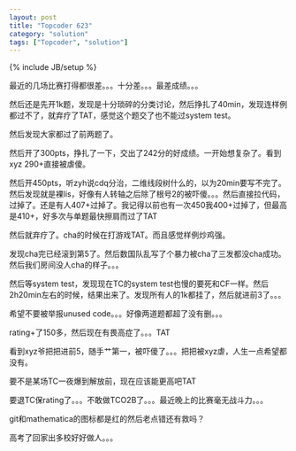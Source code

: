 ```yaml
---
layout: post
title: "Topcoder 623"
category: "solution"
tags: ["Topcoder", "solution"]
---
```

{% include JB/setup %}

最近的几场比赛打得都很差。。。十分差。。。最差成绩。。。

然后还是先开1k题，发现是十分琐碎的分类讨论，然后挣扎了40min，发现连样例都过不了，就弃疗了TAT，感觉这个题交了也不能过system test。

然后发现大家都过了前两题了。

然后开了300pts，挣扎了一下，交出了242分的好成绩。一开始想复杂了。看到xyz 290+直接被虐傻。

然后开450pts，听zyh说cdq分治，二维线段树什么的，以为20min要写不完了。然后发现就是裸lis，好像有人转轴之后除了根号2的被吓傻。。。然后直接拉代码，过掉了。还是有人407+过掉了。我记得以前也有一次450我400+过掉了，但最高是410+，好多次与单题最快擦肩而过了TAT

然后就弃疗了。cha的时候在打游戏TAT。而且感觉样例炒鸡强。

发现cha完已经滚到第5了。然后数国队乱写了个暴力被cha了三发都没cha成功。然后我们房间没人cha的样子。。。

然后等system test，发现现在TC的system test也慢的要死和CF一样。然后2h20min左右的时候，结果出来了。发现所有人的1k都挂了，然后就进前3了。。。

希望不要被举报unused code。。。好像两道题都超了没有删。。。

rating+了150多，然后现在有畏高症了。。。TAT

看到xyz爷把把进前5，随手艹第一，被吓傻了。。。把把被xyz虐，人生一点希望都没有。

要不是某场TC一夜爆到解放前，现在应该能更高吧TAT

要退TC保rating了。。。不敢做TCO2B了。。。最近晚上的比赛毫无战斗力。。。

git和mathematica的图标都是红的然后老点错还有救吗？

高考了回家出多校好好做人。。。
